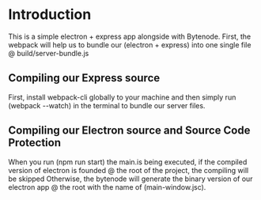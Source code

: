# Introduction

This is a simple electron + express app alongside with Bytenode.
First, the webpack will help us to bundle our (electron + express) into one single file @ build/server-bundle.js

## Compiling our Express source

First, install webpack-cli globally to your machine and then simply run (webpack --watch) in the terminal to bundle our server files.

## Compiling our Electron source and Source Code Protection

When you run (npm run start) the main.is being executed, if the compiled version of electron is founded @ the root of the project, the compiling will be skipped Otherwise, the bytenode will generate the binary version of our electron app @ the root with the name of (main-window.jsc).
